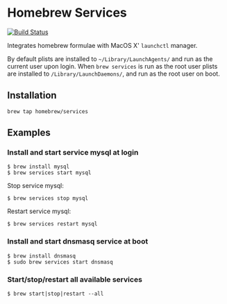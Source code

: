 Homebrew Services
=================

[![Build Status](https://travis-ci.org/Homebrew/homebrew-services.svg?branch=master)](https://travis-ci.org/Homebrew/homebrew-services)

Integrates homebrew formulae with MacOS X' `launchctl` manager.

By default plists are installed to `~/Library/LaunchAgents/` and run as the
current user upon login.  When `brew services` is run as the root user plists
are installed to `/Library/LaunchDaemons/`, and run as the root user on boot.

## Installation ##

```
brew tap homebrew/services
```

## Examples ##

### Install and start service mysql at login ###

```
$ brew install mysql
$ brew services start mysql
```

Stop service mysql:

```
$ brew services stop mysql
```

Restart service mysql:

```
$ brew services restart mysql
```


### Install and start dnsmasq service at boot ###

```
$ brew install dnsmasq
$ sudo brew services start dnsmasq
```

### Start/stop/restart all available services ###

```
$ brew start|stop|restart --all
```
